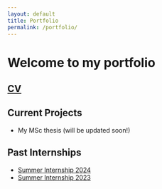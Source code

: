 ```yaml
---
layout: default
title: Portfolio
permalink: /portfolio/
---
```


# Welcome to my portfolio

## [CV](assets/academic/curriculum_vitae.pdf)

## Current Projects
* My MSc thesis (will be updated soon!)

## Past Internships
* [Summer Internship 2024](assets/academic/summer_internship_report_c_l_srinivas_2024_signed_with_ack.pdf)
* [Summer Internship 2023](assets/academic/summer_internship_report.pdf)

